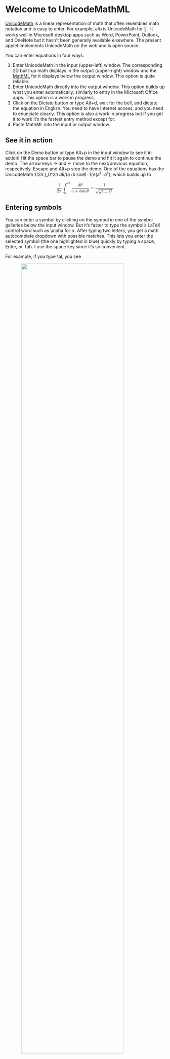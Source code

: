 ﻿# Welcome to UnicodeMathML
[UnicodeMath](https://www.unicode.org/notes/tn28/UTN28-PlainTextMath-v3.2.pdf) is a linear representation of math that often resembles math notation and is easy to enter.
For example, a/b is UnicodeMath for <math><mrow><mfrac><mi>a</mi><mi>b</mi></mfrac><mo>.</mo></mrow></math>
It works well in Microsoft desktop apps such as Word, PowerPoint, Outlook, and OneNote but it hasn't been generally available elsewhere.
The present applet implements UnicodeMath on the web and is open source.

You can enter equations in four ways:
1. Enter UnicodeMath in the input (upper-left) window. The corresponding 2D built-up math displays in the output (upper-right) window and the [MathML](https://w3c.github.io/mathml/) for it displays below the output window. This option is quite reliable.
2. Enter UnicodeMath directly into the output window. This option builds up what you enter automatically, similarly to entry in the Microsoft Office apps. This option is a work in progress.
3. Click on the Dictate button or type Alt+d, wait for the bell, and dictate the equation in English. You need to have Internet access, and you need to enunciate clearly. This option is also a work in progress but if you get it to work it’s the fastest entry method except for:
4. Paste MathML into the input or output window.

## See it in action
Click on the Demo button or type Alt+p in the input window to see it in action!
Hit the space bar to pause the demo and hit it again to continue the demo.
The arrow keys → and ← move to the next/previous equation, respectively.
Escape and Alt+p stop the demo. One of the equations has the UnicodeMath 1/2𝜋 ∫_0^2𝜋 ⅆ𝜃/(𝑎+𝑏 sin⁡𝜃)=1/√(𝑎²−𝑏²), which builds up to

<math display="block" xmlns="http://www.w3.org/1998/Math/MathML"><mrow><mfrac><mn>1</mn><mrow><mn>2</mn><mi>𝜋</mi></mrow></mfrac><mrow intent=":integral(0,$h,$naryand)"><msubsup><mo>∫</mo><mn>0</mn><mrow arg="h"><mn>2</mn><mi>𝜋</mi></mrow></msubsup><mfrac arg="naryand"><mrow><mi intent="ⅆ">𝑑</mi><mi>𝜃</mi></mrow><mrow><mi>𝑎</mi><mo>+</mo><mi>𝑏</mi><mrow intent=":function"><mi>sin</mi><mo>⁡</mo><mi>𝜃</mi></mrow></mrow></mfrac></mrow><mo>=</mo><mfrac><mn>1</mn><msqrt><mrow><msup><mi>𝑎</mi><mn>2</mn></msup><mo>−</mo><msup><mi>𝑏</mi><mn>2</mn></msup></mrow></msqrt></mfrac></mrow></math>

## Entering symbols
You can enter a symbol by clicking on the symbol in one of the symbol galleries below the input window.
But it’s faster to type the symbol’s LaTeX control word such as \alpha for α.
After typing two letters, you get a math autocomplete dropdown with possible matches.
This lets you enter the selected symbol (the one highlighted in blue) quickly by typing a space, Enter, or Tab.
I use the space key since it’s so convenient.

For example, if you type \al, you see

<img src="help-images/autocl.png" style="display: block; 
           margin-left: auto; margin-right: auto;
           width: 80%;"/>
 
Typing the space, Enter, or Tab key inserts 𝛼.
If you want a different symbol in the dropdown, use the up/down (↑↓) arrow keys or the mouse to select the symbol you want and type the space, Enter, or Tab key, or click to enter it.

The math autocomplete menu helps you discover a LaTeX control word, and it speeds entry especially for long control words such as those in the dropdown

<img src="help-images/autocllong.png" style="display: block; 
           margin-left: auto; margin-right: auto;
           width: 80%;"/>

The symbol dictionary includes some control-word aliases, such as \union for \cup (∪), since you might not guess \cup is the LaTeX control word for the union operator ∪.

## Character code points
Below the input window, there’s a Unicode codepoint window that displays the codepoints of the input symbols above the symbols.
This is particularly useful for comparing two strings that appear to be identical but differ in one or more characters.
Both the input and output windows support the Alt+x symbol entry method popular in Microsoft Word, OneNote, and NotePad.
(It should be supported in all editors 😊).
For example, type 222b Alt+x to insert ∫.

## Speech, braille, LaTeX, dictation
In addition to generating MathML, you can click on buttons or enter a hot key to
* Speak the math in English (Alt+s)
* Braille the math in Nemeth  braille (Alt+b)
* Convert the math to Unicode LaTeX (Alt+t)
* Dictate an equation (Alt+d)
* Display the Help page (Alt+h)
* Display the About page (Alt+a)

The results for speech, braille and LaTeX are displayed below the input window.
Dictation results are shown in the input, output, and MathML windows.
Dictation hint: wait for the start beep (else the first word(s) might be missing) and enunciate clearly.
## Math display
The math is rendered in the output window either natively or by MathJax according to a setting (click on the ⚙︎ to change it).
MathJax’s typography resembles LaTeX’s.
The native rendering is good although not yet as good as LaTeX.
But an advantage of the native renderer is that you can edit built-up equations directly in the output window and copy all or part of an equation.
If the selection is an insertion point, the whole equation is copied.
The only editing feature in the MathJax mode is Ctrl+c, which copies the MathML for the whole equation to the clipboard.
## Intents
UnicodeMathML generates [Presentation MathML 4](https://w3c.github.io/mathml/).
A key addition in MathML 4 is the intent attribute, which allows authors to disambiguate math notation and control math speech.

For example, does |𝑥| mean the absolute value of 𝑥 or the cardinality of 𝑥?
Absolute value is assumed by default since absolute value is more common than cardinality.
The default MathML for |x| is &#x003C;mrow intent="absolute-value(𝑥)">&#x003C;mo>|&#x003C;/mo>&#x003C;mi>𝑥&#x003C;/mi>&#x003C;mo>|&#x003C;/mo>&#x003C;/mrow>.

To specify cardinality, enter \card(x) (or ⓒ(x)).
These inputs produce the MathML &#x003C;mrow intent="cardinality(𝑥)">&#x003C;mo>|&#x003C;/mo>&#x003C;mi>𝑥&#x003C;/mi>&#x003C;mo>|&#x003C;/mo>&#x003C;/mrow>.

If you enter an absolute value or cardinality containing more than one symbol as in |a+b|, the MathML intent contains an argument reference $a.
For |a+b|, the MathML is &#x003C;mrow intent="absolute-value($a)">&#x003C;mo>|&#x003C;/mo>&#x003C;mrow arg="a">&#x003C;mi>𝑎&#x003C;/mi>&#x003C;mo>+&#x003C;/mo>&#x003C;mi>𝑏&#x003C;/mi>&#x003C;/mrow>&#x003C;mo>|&#x003C;/mo>&#x003C;/mrow>.

A matrix enclosed in vertical bars is treated as a determinant.
For example, the UnicodeMath |■(a&b@c&d)| builds up to

<math display="block"><mrow intent="determinant($a)"><mo>|</mo><mtable arg="a"><mtr><mtd><mi>𝑎</mi></mtd><mtd><mi>𝑏</mi></mtd></mtr><mtr><mtd><mi>𝑐</mi></mtd><mtd><mi>𝑑</mi></mtd></mtr></mtable><mo>|</mo></mrow></math>

which has the MathML &#x003C;mrow intent="determinant($a)">&#x003C;mo>|&#x003C;/mo>&#x003C;mtable arg="a">&#x003C;mtr>&#x003C;mtd>&#x003C;mi>𝑎&#x003C;/mi>&#x003C;/mtd>&#x003C;mtd>&#x003C;mi>𝑏&#x003C;/mi>&#x003C;/mtd>&#x003C;/mtr>&#x003C;mtr>&#x003C;mtd>&#x003C;mi>𝑐&#x003C;/mi>&#x003C;/mtd>&#x003C;mtd>&#x003C;mi>𝑑&#x003C;/mi>&#x003C;/mtd>&#x003C;/mtr>&#x003C;/mtable>&#x003C;mo>|&#x003C;/mo>&#x003C;/mrow>.

The program infers intent attributes for absolute value and determinant, so only cardinality needs to be input without vertical bars.
Note that the ambiguous expression |𝑎|𝑏+𝑐|𝑑| is assumed to be (|𝑎|)𝑏+𝑐(|𝑑|).
If you want |𝑎(|𝑏+𝑐|)𝑑|, enter |(𝑎|𝑏+𝑐|𝑑)| and the parentheses will be removed.

As we see here, some intent attribute values are implied by the input notations of LaTeX and UnicodeMath.
Others are implied by context.
Still others must be declared explicitly by the content author, by a math-knowledgeable copy editor, or maybe eventually by AI.
## Author intents
Since most content authors don’t know MathML, we need a way to allow them to enter intents easily.
To this end, UnicodeMathML has an output-window context-menu option that lets you tag entities with intents.
For example, clicking on the 𝐸 in 𝐸 = 𝑚𝑐², you get the input box

<img src="help-images/intentbox.png" style="display: block; 
           margin-left: auto; margin-right: auto;
           width: 60%;"/>

and you can type in “energy” or whatever you want followed by the Enter key.
If you type in “energy”, the resulting MathML is &#x003C;mrow>&#x003C;mi intent="energy">𝐸&#x003C;/mi>&#x003C;mo>=&#x003C;/mo>&#x003C;mrow>&#x003C;mi>𝑚&#x003C;/mi>&#x003C;msup>&#x003C;mi>𝑐&#x003C;/mi>&#x003C;mn>2&#x003C;/mn>&#x003C;/msup>&#x003C;/mrow>&#x003C;/mrow>.
Typing Atl+d speaks this as "energy equals m c squared".

## UnicodeMath editing
As you type into the input window, various conversions occur in the input window:
* Letters are converted to math italic unless they 1) are part of a function name or of a control word (backslash followed by letters), or 2) follow a quote. For example, a → 𝑎
* Numeric subscripts/superscripts are converted to Unicode subscript/superscript characters, respectively. For example, a_2 → 𝑎₂ and a^2 → 𝑎².
* Numeric fractions are converted to Unicode numeric fractions. For example, 1/2 → ½
* Control words are converted to their symbols, e.g., \alpha → 𝛼

These conversions aren't needed in the input window, but they make the input more readable.
## Edit hot keys:
| Hot key | Function    |
| ------- | ----------- |
| Ctrl+b  | Toggle the bold attribute. For example, select 𝑎 (U+1D44E), type Ctrl+b and get 𝒂 (U+1D482) as you can verify in the codepoint window. |
| Ctrl+c  | Copy the selected text to the clipboard. |
| Alt+h   | Display the help page. |
| Ctrl+i  | Toggle the italic attribute. If applied to a math italic character, this changes the character to the UnicodeMath way of representing ordinary text, i.e., put it inside quotes as in select 𝑎, Ctrl+i → “a”. |
| Alt+m   | Toggle between displaying 1) UnicodeMath in the input window and MathML below the output window, and 2) MathML in the input window and UnicodeMath below the output window. |
| Ctrl+v  | Paste plain text from the clipboard. If the text starts with <math, <m:math, or <mml:math, the text is treated as MathML and builds up. |
| Ctrl+x  | Copy the selected text to the clipboard, then delete the selected text.|
| Ctrl+y  | Redo |
| Ctrl+z  | Undo |
## Symbol galleries
Most symbols have LaTeX control-word tooltips.
For example, in the codepoint window, hovering over the integral symbol ∫ displays

<img src="help-images/CodePointHover.png" style="display: block; 
           margin-left: auto; margin-right: auto;
           width: 70%;"/>
 
Hovering over the ∪ in the Operators gallery displays

<img src="help-images/OperatorHover.png" style="display: block; 
           margin-left: auto; margin-right: auto;
           width: 30%;"/>
  
Here \cup is the standard [La]TeX control word for entering ∪ but since \union is easier to guess, it’s included too.

## Output window editing
You can enter equations and edit the built-up display in the output window as shown in this video

<video src="help-images/Autobuildup.mp4" style="display: block; 
           margin-left: auto; margin-right: auto;
           width: 90%;" controls/>

This "in-place" editing mimics the [math editing experience](https://devblogs.microsoft.com/math-in-office/officemath/) in desktop Microsoft Word, Outlook, PowerPoint, and OneNote.
The hot keys listed above work here too, as do the symbol galleries and the math autocomplete menus.
The copy hot key, Ctrl+c, copies the MathML for the selected content into the plain-text copy slot, rather than copying the underlying plain text.
This enables you to paste built-up math equations into Word and other apps that interpret "plain-text" MathML as MathML rather than plain text.
Note: math autobuildup works with native MathML rendering; if MathJax is active, only Ctrl+c works.

Currently arrow-key navigation needs work and there are other glitches.
The implementation uses JavaScript to manipulate the MathML in the browser DOM and seems very promising.

